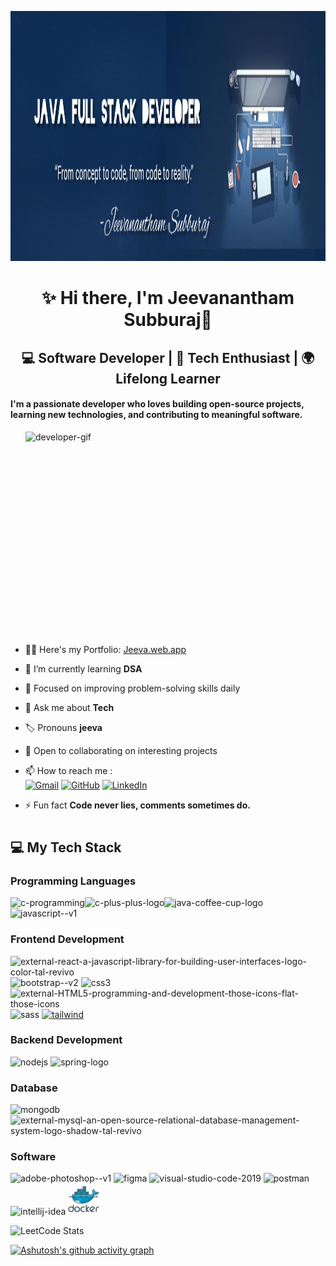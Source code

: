 <p >
 <img src="https://github.com/jeevananthamsuburaj/jeevanantham-s/blob/b12bfcef2ff79168e2ca256c57af65060cee6a3b/Jeeva-banner.jpg" alt="jeeva-banner" height="400" width="2000"  /> 
</p>

<h1 align="center">✨ Hi there, I'm Jeevanantham Subburaj👋  </h1>
<h2 align="center">💻 Software Developer | 🚀 Tech Enthusiast | 🌍 Lifelong Learner</h2>

<h4>I'm a passionate developer who loves building open-source projects, learning new technologies, and contributing to meaningful software.  </h4>

 <img  align="right" src="https://i.pinimg.com/originals/66/83/3e/66833e07d6fb9eb5d724e47d0c814285.gif" alt="developer-gif" height="340" width="480"  /> 
 
- 👨‍💻 Here's my Portfolio: [Jeeva.web.app](https://johndoe.dev)
- 🌱 I’m currently learning **DSA**
- 🎯 Focused on improving problem-solving skills daily
- 💬 Ask me about **Tech**
- 🏷️ Pronouns  **jeeva**
- 🤝 Open to collaborating on interesting projects
- 📫 How to reach me :<br>
[![Gmail](https://img.shields.io/badge/Gmail-D14836?style=for-the-badge&logo=gmail&logoColor=white)](mailto:youremail@gmail.com)     [![GitHub](https://img.shields.io/badge/GitHub-181717?style=for-the-badge&logo=github&logoColor=white)](https://github.com/yourusername)     [![LinkedIn](https://img.shields.io/badge/LinkedIn-0077B5?style=for-the-badge&logo=linkedin&logoColor=white)](https://linkedin.com/in/yourprofile)

- ⚡ Fun fact **Code never lies, comments sometimes do.**
<h1></h1>

<h2 align="left">💻 My Tech Stack</h2>

<h3>Programming Languages</h3>
<p align="left">
<img width="50" height="50" src="https://img.icons8.com/color/100/c-programming.png" alt="c-programming"/><img width="50" height="50" src="https://img.icons8.com/nolan/96/c-plus-plus-logo.png" alt="c-plus-plus-logo"/><img width="50" height="50" src="https://img.icons8.com/3d-fluency/94/java-coffee-cup-logo.png" alt="java-coffee-cup-logo"/><img width="50" height="50" src="https://img.icons8.com/color/96/javascript--v1.png" alt="javascript--v1"/></p>
<h3>Frontend Development</h3>
<p align="left">
<img width="45" height="45" src="https://img.icons8.com/external-tal-revivo-color-tal-revivo/96/external-react-a-javascript-library-for-building-user-interfaces-logo-color-tal-revivo.png" alt="external-react-a-javascript-library-for-building-user-interfaces-logo-color-tal-revivo"/>


<img width="50" height="50" src="https://img.icons8.com/color/96/bootstrap--v2.png" alt="bootstrap--v2"/>

<img width="50" height="50" src="https://img.icons8.com/color/96/css3.png" alt="css3"/>

<img width="40" height="40" src="https://img.icons8.com/external-those-icons-flat-those-icons/96/external-HTML5-programming-and-development-those-icons-flat-those-icons.png" alt="external-HTML5-programming-and-development-those-icons-flat-those-icons"/>

<img width="50" height="50" src="https://img.icons8.com/color/96/sass.png" alt="sass"/>
<a href="https://tailwindcss.com/" target="_blank" rel="noreferrer"> <img src="https://www.vectorlogo.zone/logos/tailwindcss/tailwindcss-icon.svg" alt="tailwind" width="40" height="40"/> </a> 
 
</p>

<h3>Backend Development</h3>
<p align="left">

<img width="50" height="50" src="https://img.icons8.com/color/96/nodejs.png" alt="nodejs"/>
<img width="50" height="50" src="https://img.icons8.com/color/96/spring-logo.png" alt="spring-logo"/>

</p>

<h3>Database</h3>
<p align="left">
<img width="55" height="55" src="https://img.icons8.com/color/96/mongodb.png" alt="mongodb"/>

<img width="55" height="55" src="https://img.icons8.com/external-tal-revivo-shadow-tal-revivo/96/external-mysql-an-open-source-relational-database-management-system-logo-shadow-tal-revivo.png" alt="external-mysql-an-open-source-relational-database-management-system-logo-shadow-tal-revivo"/>
 
</p>

<h3>Software</h3>
<p align="left">
<img width="45" height="45" src="https://img.icons8.com/color/96/adobe-photoshop--v1.png" alt="adobe-photoshop--v1"/>

   <img src="https://www.vectorlogo.zone/logos/figma/figma-icon.svg" alt="figma" width="40" height="40"/> 

   <img width="45" height="45" src="https://img.icons8.com/color/96/visual-studio-code-2019.png" alt="visual-studio-code-2019"/>

   <img src="https://www.vectorlogo.zone/logos/getpostman/getpostman-icon.svg" alt="postman" width="45" height="45"/> 
   
   <img width="45" height="45" src="https://img.icons8.com/color/96/intellij-idea.png" alt="intellij-idea"/>
    <img src="https://raw.githubusercontent.com/devicons/devicon/master/icons/docker/docker-original-wordmark.svg" alt="docker" width="50" height="50"/> 

   </p>

![LeetCode Stats](https://leetcard.jacoblin.cool/Jeevanantham_Suburaj?theme=dark&font=Raleway&ext=contest)


   
[![Ashutosh's github activity graph](https://github-readme-activity-graph.vercel.app/graph?username=jeevananthamsuburaj&bg_color=0c1014&color=32a889&line=a5093f&point=07cf2f&area=true&hide_border=true)](https://github.com/ashutosh00710/github-readme-activity-graph)



